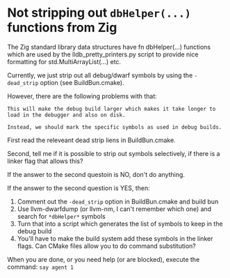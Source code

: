 # Not stripping out `dbHelper(...)` functions from Zig

The Zig standard library data structures have fn dbHelper(...) functions which
are used by the lldb_pretty_printers.py script to provide nice formatting for
std.MultiArrayList(...) etc.

Currently, we just strip out all debug/dwarf symbols by using the `-dead_strip` option (see BuildBun.cmake).

However, there are the following problems with that:

```
This will make the debug build larger which makes it take longer to load in the debugger and also on disk.

Instead, we should mark the specific symbols as used in debug builds.
```

First read the releveant dead strip liens in BuildBun.cmake.

Second, tell me if it is possible to strip out symbols selectively, if there is a linker flag that allows this?

If the answer to the second questoin is NO, don't do anything.

If the answer to the second question is YES, then:

1. Comment out the `-dead_strip` option in BuildBun.cmake and build bun
2. Use llvm-dwarfdump (or llvm-nm, I can't remember which one) and search for `*dbHelper*` symbols
3. Turn that into a script which generates the list of symbols to keep in the debug build
4. You'll have to make the build system add these symbols in the linker flags. Can CMake files allow you to do command substitution?

When you are done, or you need help (or are blocked), execute the command:
`say agent 1`

